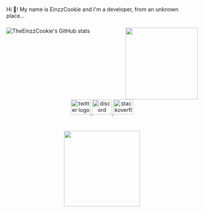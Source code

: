 <p align="left">Hi 👋! My name is EinzzCookie and I'm a developer, from an unknown place...</p>

###

<img align="right" height="190" src="https://cdn.discordapp.com/avatars/672737796699455492/55083df2d311b65101b06f577f921294?size=1024"  />

###

<div align="left">
<img src="https://github-readme-stats.vercel.app/api/?username=TheEinzzCookie&show_icons=true&title_color=fff&icon_color=79ff97&text_color=9f9f9f&bg_color=151515" alt="TheEinzzCookie's GitHub stats" style="max-width: 100%;">
</div>

###

<br clear="both">

<div align="center">
  <a href="https://x.com/EinzzCookie" target="_blank">
    <img src="https://raw.githubusercontent.com/maurodesouza/profile-readme-generator/master/src/assets/icons/social/twitter/default.svg" width="52" height="40" alt="twitter logo"  />
  </a>
  <a href="https://discordapp.com/users/672737796699455492" target="_blank">
    <img src="https://raw.githubusercontent.com/maurodesouza/profile-readme-generator/master/src/assets/icons/social/discord/default.svg" width="52" height="40" alt="discord logo"  />
  </a>
  <a href="https://stackoverflow.com/users/21317298/" target="_blank">
    <img src="https://raw.githubusercontent.com/maurodesouza/profile-readme-generator/master/src/assets/icons/social/stackoverflow/default.svg" width="52" height="40" alt="stackoverflow logo"  />
  </a>
</div>

###

<br clear="both">

<div align="center">
  <img height="200" src="https://media.tenor.com/y5aEz9oTMNAAAAAi/warden-minecraft.gif"  />
</div>

###
